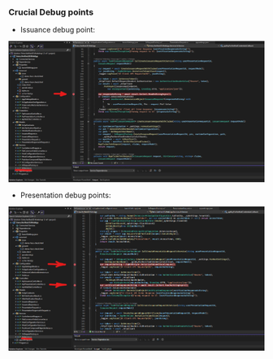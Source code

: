 ### Crucial Debug points

- Issuance debug point:

![issuance-debug-point](issuance-debug-point.png)

- Presentation debug points:

![presentation-debug-point](presentation-debug-point.png)
